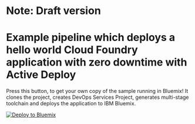 # Note: Draft version

# Example pipeline which deploys a hello world Cloud Foundry application with zero downtime with Active Deploy

Press this button, to get your own copy of the sample running in Bluemix! It clones the project, creates DevOps Services Project, generates multi-stage toolchain and deploys the application to IBM Bluemix.

[![Deploy to Bluemix](https://bluemix.net/deploy/button.png)](https://bluemix.net/deploy?repository=https://github.com/Puquios/active-deploy-foundry.git)


